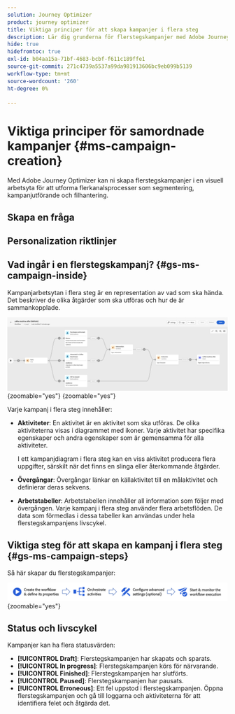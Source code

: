 ```yaml
---
solution: Journey Optimizer
product: journey optimizer
title: Viktiga principer för att skapa kampanjer i flera steg
description: Lär dig grunderna för flerstegskampanjer med Adobe Journey Optimizer
hide: true
hidefromtoc: true
exl-id: b04aa15a-71bf-4683-bcbf-f611c189ffe1
source-git-commit: 271c4739a5537a99da981913606bc9eb099b5139
workflow-type: tm+mt
source-wordcount: '260'
ht-degree: 0%

---
```


# Viktiga principer för samordnade kampanjer {#ms-campaign-creation}

Med Adobe Journey Optimizer kan ni skapa flerstegskampanjer i en visuell arbetsyta för att utforma flerkanalsprocesser som segmentering, kampanjutförande och filhantering.

## Skapa en fråga

## Personalization riktlinjer

## Vad ingår i en flerstegskampanj? {#gs-ms-campaign-inside}

Kampanjarbetsytan i flera steg är en representation av vad som ska hända. Det beskriver de olika åtgärder som ska utföras och hur de är sammankopplade.

![](assets/workflow-example.png){zoomable="yes"} {zoomable="yes"}

Varje kampanj i flera steg innehåller:

* **Aktiviteter**: En aktivitet är en aktivitet som ska utföras. De olika aktiviteterna visas i diagrammet med ikoner. Varje aktivitet har specifika egenskaper och andra egenskaper som är gemensamma för alla aktiviteter.

  I ett kampanjdiagram i flera steg kan en viss aktivitet producera flera uppgifter, särskilt när det finns en slinga eller återkommande åtgärder.

* **Övergångar**: Övergångar länkar en källaktivitet till en målaktivitet och definierar deras sekvens.

* **Arbetstabeller**: Arbetstabellen innehåller all information som följer med övergången. Varje kampanj i flera steg använder flera arbetsflöden. De data som förmedlas i dessa tabeller kan användas under hela flerstegskampanjens livscykel.

## Viktiga steg för att skapa en kampanj i flera steg {#gs-ms-campaign-steps}

Så här skapar du flerstegskampanjer:

![](assets/workflow-creation-process.png){zoomable="yes"}

## Status och livscykel

Kampanjer kan ha flera statusvärden:

* **[!UICONTROL Draft]**: Flerstegskampanjen har skapats och sparats.
* **[!UICONTROL In progress]**: Flerstegskampanjen körs för närvarande.
* **[!UICONTROL Finished]**: Flerstegskampanjen har slutförts.
* **[!UICONTROL Paused]**: Flerstegskampanjen har pausats.
* **[!UICONTROL Erroneous]**: Ett fel uppstod i flerstegskampanjen. Öppna flerstegskampanjen och gå till loggarna och aktiviteterna för att identifiera felet och åtgärda det.


